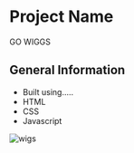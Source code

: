 


<h1>Project Name</h1>
<p>GO WIGGS </p>

<h2>General Information</h2>
<ul>
  <li>Built using.....</li>
  <li>HTML</li>
  <li>CSS</li>
  <li>Javascript</li>
 </ul>
 
 
![wigs](https://user-images.githubusercontent.com/82509653/172229601-afcadf9e-7103-4213-bf90-044db71064bd.PNG)
